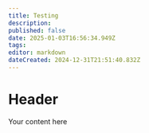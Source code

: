 ```yaml
---
title: Testing
description: 
published: false
date: 2025-01-03T16:56:34.949Z
tags: 
editor: markdown
dateCreated: 2024-12-31T21:51:40.832Z
---
```


# Header
Your content here